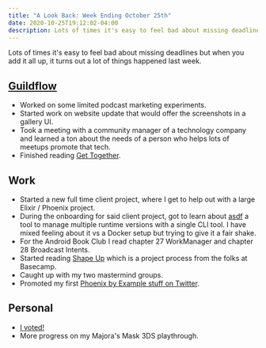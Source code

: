 ```yaml
---
title: "A Look Back: Week Ending October 25th"
date: 2020-10-25T19:12:02-04:00
description: Lots of times it's easy to feel bad about missing deadlines but when you add it all up, it turns out a lot of things happened last week.
---
```


Lots of times it's easy to feel bad about missing deadlines but when you add it all up, it turns out a lot of things happened last week. 

## [Guildflow](/projects/guildflow/) 

* Worked on some limited podcast marketing experiments.
* Started work on website update that would offer the screenshots in a gallery UI.
* Took a meeting with a community manager of a technology company and learned a ton about the needs of a person who helps lots of meetups promote that tech.
* Finished reading [Get Together](https://gettogether.world/).

## Work

* Started a new full time client project, where I get to help out with a large Elixir / Phoenix project.
* During the onboarding for said client project, got to learn about [asdf](https://asdf-vm.com) a tool to manage multiple runtime versions with a single CLI tool. I have mixed feeling about it vs a Docker setup but trying to give it a fair shake.
* For the Android Book Club I read chapter 27 WorkManager and chapter 28 Broadcast Intents.
* Started reading [Shape Up](https://basecamp.com/shapeup) which is a project process from the folks at Basecamp.
* Caught up with my two mastermind groups.
* Promoted my first [Phoenix by Example stuff on Twitter](https://twitter.com/PhoenixExamples/status/1318336113916940288).

## Personal

* [I voted!](https://twitter.com/zorn/status/1320105967338532865)
* More progress on my Majora's Mask 3DS playthrough.
